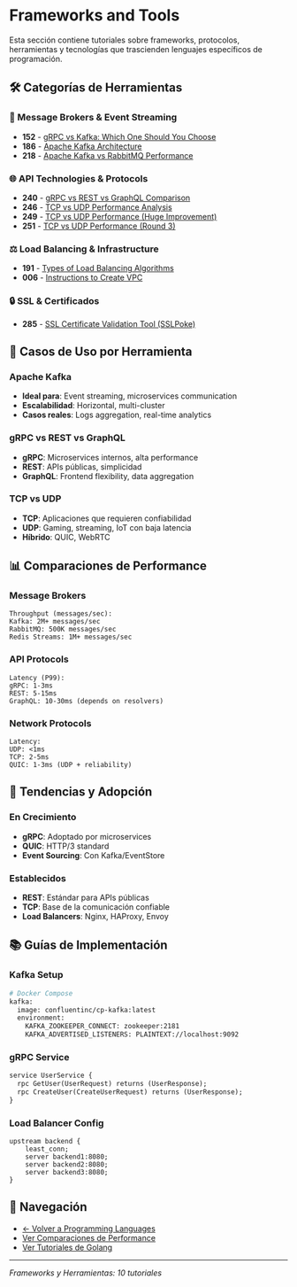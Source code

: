 # Frameworks and Tools

Esta sección contiene tutoriales sobre frameworks, protocolos, herramientas y tecnologías que trascienden lenguajes específicos de programación.

## 🛠️ Categorías de Herramientas

### 📡 Message Brokers & Event Streaming
- **152** - [gRPC vs Kafka: Which One Should You Choose](./152-grpc-vs-kafka-which-one-should-you-choose/)
- **186** - [Apache Kafka Architecture](./186-apache-kafka-architecture/)
- **218** - [Apache Kafka vs RabbitMQ Performance](./218-apache-kafka-vs-rabbitmq-performance-latency-throughput-saturation/)

### 🌐 API Technologies & Protocols
- **240** - [gRPC vs REST vs GraphQL Comparison](./240-grpc-vs-rest-vs-graphql-comparison-performance/)
- **246** - [TCP vs UDP Performance Analysis](./246-tcp-vs-udp-performance-latency-throughput/)
- **249** - [TCP vs UDP Performance (Huge Improvement)](./249-tcp-vs-udp-performance-huge-improvement/)
- **251** - [TCP vs UDP Performance (Round 3)](./251-tcp-vs-udp-performance-round-3/)

### ⚖️ Load Balancing & Infrastructure
- **191** - [Types of Load Balancing Algorithms](./191-types-of-load-balancing-algorithms/)
- **006** - [Instructions to Create VPC](./006-instructions-to-create-vpc/)

### 🔒 SSL & Certificados
- **285** - [SSL Certificate Validation Tool (SSLPoke)](./285-ssl-certificate-validation-tool/)

## 🎯 Casos de Uso por Herramienta

### Apache Kafka
- **Ideal para**: Event streaming, microservices communication
- **Escalabilidad**: Horizontal, multi-cluster
- **Casos reales**: Logs aggregation, real-time analytics

### gRPC vs REST vs GraphQL
- **gRPC**: Microservices internos, alta performance
- **REST**: APIs públicas, simplicidad
- **GraphQL**: Frontend flexibility, data aggregation

### TCP vs UDP
- **TCP**: Aplicaciones que requieren confiabilidad
- **UDP**: Gaming, streaming, IoT con baja latencia
- **Híbrido**: QUIC, WebRTC

## 📊 Comparaciones de Performance

### Message Brokers
```
Throughput (messages/sec):
Kafka: 2M+ messages/sec
RabbitMQ: 500K messages/sec
Redis Streams: 1M+ messages/sec
```

### API Protocols
```
Latency (P99):
gRPC: 1-3ms
REST: 5-15ms
GraphQL: 10-30ms (depends on resolvers)
```

### Network Protocols
```
Latency:
UDP: <1ms
TCP: 2-5ms
QUIC: 1-3ms (UDP + reliability)
```

## 🚀 Tendencias y Adopción

### En Crecimiento
- **gRPC**: Adoptado por microservices
- **QUIC**: HTTP/3 standard
- **Event Sourcing**: Con Kafka/EventStore

### Establecidos
- **REST**: Estándar para APIs públicas
- **TCP**: Base de la comunicación confiable
- **Load Balancers**: Nginx, HAProxy, Envoy

## 📚 Guías de Implementación

### Kafka Setup
```bash
# Docker Compose
kafka:
  image: confluentinc/cp-kafka:latest
  environment:
    KAFKA_ZOOKEEPER_CONNECT: zookeeper:2181
    KAFKA_ADVERTISED_LISTENERS: PLAINTEXT://localhost:9092
```

### gRPC Service
```protobuf
service UserService {
  rpc GetUser(UserRequest) returns (UserResponse);
  rpc CreateUser(CreateUserRequest) returns (UserResponse);
}
```

### Load Balancer Config
```nginx
upstream backend {
    least_conn;
    server backend1:8080;
    server backend2:8080;
    server backend3:8080;
}
```

## 🔗 Navegación

- [← Volver a Programming Languages](../)
- [Ver Comparaciones de Performance](../comparisons/)
- [Ver Tutoriales de Golang](../golang/)


---
*Frameworks y Herramientas: 10 tutoriales*
